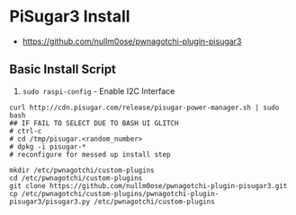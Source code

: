 # PiSugar3 Install

- https://github.com/nullm0ose/pwnagotchi-plugin-pisugar3

## Basic Install Script

1. ``` sudo raspi-config ``` - Enable I2C Interface

```
curl http://cdn.pisugar.com/release/pisugar-power-manager.sh | sudo bash
## IF FAIL TO SELECT DUE TO BASH UI GLITCH
# ctrl-c
# cd /tmp/pisugar.<random_number>
# dpkg -i pisugar-*
# reconfigure for messed up install step

mkdir /etc/pwnagotchi/custom-plugins
cd /etc/pwnagotchi/custom-plugins
git clone https://github.com/nullm0ose/pwnagotchi-plugin-pisugar3.git
cp /etc/pwnagotchi/custom-plugins/pwnagotchi-plugin-pisugar3/pisugar3.py /etc/pwnagotchi/custom-plugins

```
